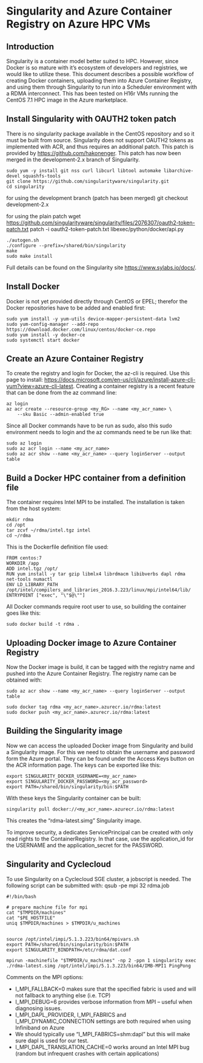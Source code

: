 # Singularity and Azure Container Registry on Azure HPC VMs

## Introduction

Singularity is a container model better suited to HPC.  However, since Docker is so mature with it’s ecosystem of developers and registries, we would like to utilize these.
This document describes a possible workflow of creating Docker containers, uploading them into Azure Container Registry, and using them through Singularity to run into a Scheduler environment with a RDMA interconnect. 
This has been tested on H16r VMs running the CentOS 7.1 HPC image in the Azure marketplace.

## Install Singularity with OAUTH2 token patch

There is no singularity package available in the CentOS repository and so it must be built from source. Singularity does not support OAUTH2 tokens as implemented with ACR, and thus requires an additional patch. This patch is provided by https://github.com/hakonenger. This patch has now been merged in the development-2.x branch of Singularity.

    sudo yum -y install git nss curl libcurl libtool automake libarchive-devel squashfs-tools
    git clone https://github.com/singularityware/singularity.git
    cd singularity

for using the development branch (patch has been merged)
    git checkout development-2.x

for using the plain patch
    wget https://github.com/singularityware/singularity/files/2076307/oauth2-token-patch.txt
    patch -i oauth2-token-patch.txt libexec/python/docker/api.py

    ./autogen.sh
    ./configure --prefix=/shared/bin/singularity
    make
    sudo make install

Full details can be found on the Singularity site https://www.sylabs.io/docs/.

## Install Docker

Docker is not yet provided directly through CentOS or EPEL; therefor the Docker repositories have to be added and enabled first:

    sudo yum install -y yum-utils device-mapper-persistent-data lvm2
    sudo yum-config-manager --add-repo https://download.docker.com/linux/centos/docker-ce.repo
    sudo yum install -y docker-ce
    sudo systemctl start docker

## Create an Azure Container Registry

To create the registry and login for Docker, the az-cli is required. Use this page to install: https://docs.microsoft.com/en-us/cli/azure/install-azure-cli-yum?view=azure-cli-latest.
Creating a container registry is a recent feature that can be done from the az command line:

    az login
    az acr create --resource-group <my_RG> --name <my_acr_name> \
        --sku Basic --admin-enabled true

Since all Docker commands have to be run as sudo, also this sudo environment needs to login and the az commands need te be run like that:

    sudo az login
    sudo az acr login --name <my_acr_name>
    sudo az acr show --name <my_acr_name> --query loginServer --output table

## Build a Docker HPC container from a definition file

The container requires Intel MPI to be installed.  The installation is taken from the host system:

    mkdir rdma
    cd /opt
    tar zcvf ~/rdma/intel.tgz intel
    cd ~/rdma

This is the Dockerfile definition file used:

    FROM centos:7
    WORKDIR /app
    ADD intel.tgz /opt/
    RUN yum install -y tar gzip libmlx4 librdmacm libibverbs dapl rdma net-tools numactl
    ENV LD_LIBRARY_PATH /opt/intel/compilers_and_libraries_2016.3.223/linux/mpi/intel64/lib/
    ENTRYPOINT ["exec", "\"$@\""]

All Docker commands require root user to use, so building the container goes like this:

    sudo docker build -t rdma .

## Uploading Docker image to Azure Container Registry

Now the Docker image is build, it can be tagged with the registry name and pushed into the Azure Container Registry. The registry name can be obtained with:

    sudo az acr show --name <my_acr_name> --query loginServer --output table

    sudo docker tag rdma <my_acr_name>.azurecr.io/rdma:latest
    sudo docker push <my_acr_name>.azurecr.io/rdma:latest

## Building the Singularity image

Now we can access the uploaded Docker image from Singularity and build a Singularity image. For this we need to obtain the username and password form the Azure portal. They can be found under the Access Keys button on the ACR information page. The keys can be exported like this:

    export SINGULARITY_DOCKER_USERNAME=<my_acr_name>
    export SINGULARITY_DOCKER_PASSWORD=<my_acr_password>
    export PATH=/shared/bin/singularity/bin:$PATH

With these keys the Singularity container can be built:

    singularity pull docker://<my_acr_name>.azurecr.io/rdma:latest

This creates the “rdma-latest.simg” Singularity image.

To improve security, a dedicates ServicePrincipal can be created with only read rights to the ContainerRegistry. In that case, use the application_id for the USERNAME and the application_secret for the PASSWORD. 

## Singularity and Cyclecloud

To use Singularity on a Cyclecloud SGE cluster, a jobscript is needed. The following script can be submitted with: qsub -pe mpi 32 rdma.job 
     
    #!/bin/bash

    # prepare machine file for mpi
    cat "$TMPDIR/machines"
    cat "$PE_HOSTFILE"
    uniq $TMPDIR/machines > $TMPDIR/u_machines


    source /opt/intel/impi/5.1.3.223/bin64/mpivars.sh
    export PATH=/shared/bin/singularity/bin:$PATH
    export SINGULARITY_BINDPATH=/etc/rdma/dat.conf
     
    mpirun -machinefile "$TMPDIR/u_machines" -np 2 -ppn 1 singularity exec ./rdma-latest.simg /opt/intel/impi/5.1.3.223/bin64/IMB-MPI1 PingPong


Comments on the MPI options:

- I_MPI_FALLBACK=0 makes sure that the specified fabric is used and will not fallback to anything else (i.e. TCP)
- I_MPI_DEBUG=6 provides verbose information from MPI – useful when diagnosing issues.
- I_MPI_DAPL_PROVIDER, I_MPI_FABRICS and I_MPI_DYNAMIC_CONNECTION settings are both required when using Infiniband on Azure 
- We should typically use “I_MPI_FABRICS=shm:dapl” but this will make sure dapl is used for our test.
- I_MPI_DAPL_TRANSLATION_CACHE=0 works around an Intel MPI bug (random but infrequent crashes with certain applications) 

